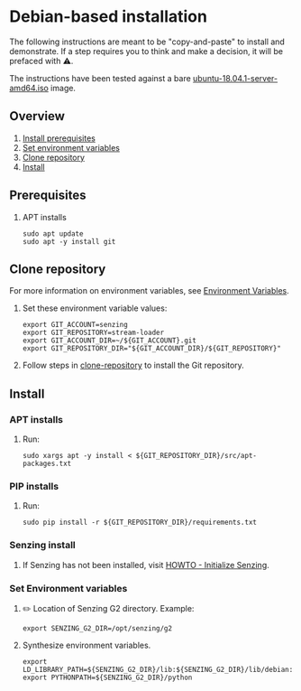 # Debian-based installation

The following instructions are meant to be "copy-and-paste" to install and demonstrate.
If a step requires you to think and make a decision, it will be prefaced with :warning:.

The instructions have been tested against a bare
[ubuntu-18.04.1-server-amd64.iso](http://cdimage.ubuntu.com/ubuntu/releases/bionic/release/ubuntu-18.04.1-server-amd64.iso)
image.

## Overview

1. [Install prerequisites](#prerequisites)
1. [Set environment variables](#set-environment-variables)
1. [Clone repository](#clone-repository)
1. [Install](#install)

## Prerequisites

1. APT installs

    ```console
    sudo apt update
    sudo apt -y install git
    ```

## Clone repository

For more information on environment variables,
see [Environment Variables](https://github.com/Senzing/knowledge-base/blob/master/lists/environment-variables.md).

1. Set these environment variable values:

    ```console
    export GIT_ACCOUNT=senzing
    export GIT_REPOSITORY=stream-loader
    export GIT_ACCOUNT_DIR=~/${GIT_ACCOUNT}.git
    export GIT_REPOSITORY_DIR="${GIT_ACCOUNT_DIR}/${GIT_REPOSITORY}"
    ```

1. Follow steps in [clone-repository](https://github.com/Senzing/knowledge-base/blob/master/HOWTO/clone-repository.md) to install the Git repository.

## Install

### APT installs

1. Run:

    ```console
    sudo xargs apt -y install < ${GIT_REPOSITORY_DIR}/src/apt-packages.txt
    ```

### PIP installs

1. Run:

    ```console
    sudo pip install -r ${GIT_REPOSITORY_DIR}/requirements.txt
    ```

### Senzing install

1. If Senzing has not been installed, visit
   [HOWTO - Initialize Senzing](https://github.com/Senzing/knowledge-base/blob/master/HOWTO/initialize-senzing.md).

### Set Environment variables

1. :pencil2: Location of Senzing G2 directory.
   Example:

    ```console
    export SENZING_G2_DIR=/opt/senzing/g2
    ```

1. Synthesize environment variables.

    ```console
    export LD_LIBRARY_PATH=${SENZING_G2_DIR}/lib:${SENZING_G2_DIR}/lib/debian:$LD_LIBRARY_PATH
    export PYTHONPATH=${SENZING_G2_DIR}/python
    ```

